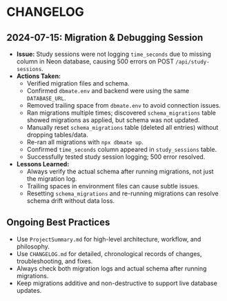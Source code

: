 # CHANGELOG

## 2024-07-15: Migration & Debugging Session

- **Issue:** Study sessions were not logging `time_seconds` due to missing column in Neon database, causing 500 errors on POST `/api/study-sessions`.
- **Actions Taken:**
  - Verified migration files and schema.
  - Confirmed `dbmate.env` and backend were using the same `DATABASE_URL`.
  - Removed trailing space from `dbmate.env` to avoid connection issues.
  - Ran migrations multiple times; discovered `schema_migrations` table showed migrations as applied, but schema was not updated.
  - Manually reset `schema_migrations` table (deleted all entries) without dropping tables/data.
  - Re-ran all migrations with `npx dbmate up`.
  - Confirmed `time_seconds` column appeared in `study_sessions` table.
  - Successfully tested study session logging; 500 error resolved.
- **Lessons Learned:**
  - Always verify the actual schema after running migrations, not just the migration log.
  - Trailing spaces in environment files can cause subtle issues.
  - Resetting `schema_migrations` and re-running migrations can resolve schema drift without data loss.

## Ongoing Best Practices
- Use `ProjectSummary.md` for high-level architecture, workflow, and philosophy.
- Use `CHANGELOG.md` for detailed, chronological records of changes, troubleshooting, and fixes.
- Always check both migration logs and actual schema after running migrations.
- Keep migrations additive and non-destructive to support live database updates. 